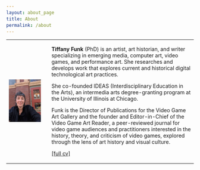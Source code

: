 ```yaml
---
layout: about_page
title: About
permalink: /about
---
```


<html>
<div align="center">
    <table >
     <tr>
        <td><img src="assets/profile.jpg" alt="profile photo of Tiffany Funk" width="85%"></td>

<td><p align="left"><b>Tiffany Funk</b> (PhD) is an artist, art historian, and writer specializing in emerging media, computer art, video games, and performance art. She researches and develops work that explores current and historical digital technological art practices.</p>

<p align="left">She co-founded IDEAS (Interdisciplinary Education in the Arts), an intermedia arts degree-granting program at the University of Illinois at Chicago.</p>

<p align="left">Funk is the Director of Publications for the Video Game Art Gallery and the founder and Editor-in-Chief of the Video Game Art Reader, a peer-reviewed journal for video game audiences and practitioners interested in the history, theory, and criticism of video games, explored through the lens of art history and visual culture.</p>

<p align="left"><a href="assets/cv_4_25.pdf">[full cv]</a></p>

</td>
     </tr>
    </table>
    </div>
</html>

